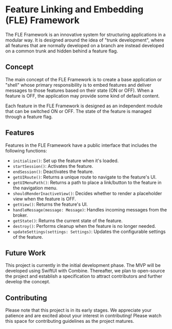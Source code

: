 # Feature Linking and Embedding (FLE) Framework

The FLE Framework is an innovative system for structuring applications in a modular way. It is designed around the idea of "trunk development", where all features that are normally developed on a branch are instead developed on a common trunk and hidden behind a feature flag.

## Concept

The main concept of the FLE Framework is to create a base application or "shell" whose primary responsibility is to embed features and deliver messages to those features based on their state (ON or OFF). When a feature is OFF, the application may provide some kind of default content.

Each feature in the FLE Framework is designed as an independent module that can be switched ON or OFF. The state of the feature is managed through a feature flag. 

## Features

Features in the FLE Framework have a public interface that includes the following functions:

- `initialize()`: Set up the feature when it's loaded.
- `startSession()`: Activates the feature.
- `endSession()`: Deactivates the feature.
- `getUIRoute()`: Returns a unique route to navigate to the feature's UI.
- `getUIMenuPath()`: Returns a path to place a link/button to the feature in the navigation menu.
- `shouldRenderInactiveView()`: Decides whether to render a placeholder view when the feature is OFF.
- `getView()`: Returns the feature's UI.
- `handleMessage(message: Message)`: Handles incoming messages from the broker.
- `getState()`: Returns the current state of the feature.
- `destroy()`: Performs cleanup when the feature is no longer needed.
- `updateSettings(settings: Settings)`: Updates the configurable settings of the feature.

## Future Work

This project is currently in the initial development phase. The MVP will be developed using SwiftUI with Combine. Thereafter, we plan to open-source the project and establish a specification to attract contributors and further develop the concept.

## Contributing

Please note that this project is in its early stages. We appreciate your patience and are excited about your interest in contributing! Please watch this space for contributing guidelines as the project matures.

